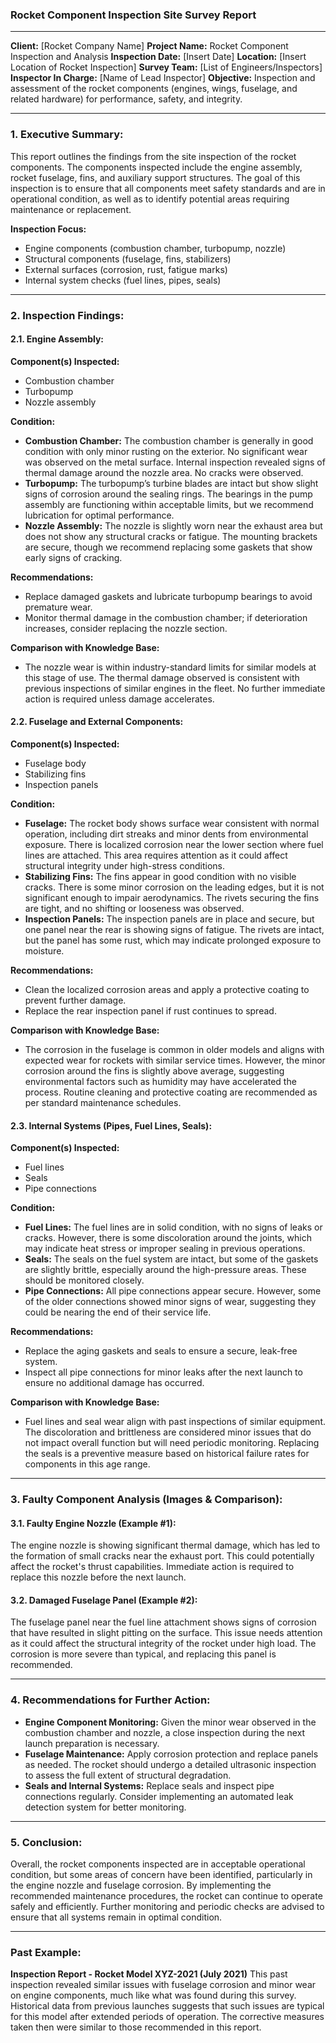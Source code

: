 ### **Rocket Component Inspection Site Survey Report**

---

**Client:** \[Rocket Company Name]
**Project Name:** Rocket Component Inspection and Analysis
**Inspection Date:** \[Insert Date]
**Location:** \[Insert Location of Rocket Inspection]
**Survey Team:** \[List of Engineers/Inspectors]
**Inspector In Charge:** \[Name of Lead Inspector]
**Objective:** Inspection and assessment of the rocket components (engines, wings, fuselage, and related hardware) for performance, safety, and integrity.

---

### **1. Executive Summary:**

This report outlines the findings from the site inspection of the rocket components. The components inspected include the engine assembly, rocket fuselage, fins, and auxiliary support structures. The goal of this inspection is to ensure that all components meet safety standards and are in operational condition, as well as to identify potential areas requiring maintenance or replacement.

**Inspection Focus:**

* Engine components (combustion chamber, turbopump, nozzle)
* Structural components (fuselage, fins, stabilizers)
* External surfaces (corrosion, rust, fatigue marks)
* Internal system checks (fuel lines, pipes, seals)

---

### **2. Inspection Findings:**

#### **2.1. Engine Assembly:**

**Component(s) Inspected:**

* Combustion chamber
* Turbopump
* Nozzle assembly

**Condition:**

* **Combustion Chamber:** The combustion chamber is generally in good condition with only minor rusting on the exterior. No significant wear was observed on the metal surface. Internal inspection revealed signs of thermal damage around the nozzle area. No cracks were observed.
* **Turbopump:** The turbopump’s turbine blades are intact but show slight signs of corrosion around the sealing rings. The bearings in the pump assembly are functioning within acceptable limits, but we recommend lubrication for optimal performance.
* **Nozzle Assembly:** The nozzle is slightly worn near the exhaust area but does not show any structural cracks or fatigue. The mounting brackets are secure, though we recommend replacing some gaskets that show early signs of cracking.

**Recommendations:**

* Replace damaged gaskets and lubricate turbopump bearings to avoid premature wear.
* Monitor thermal damage in the combustion chamber; if deterioration increases, consider replacing the nozzle section.

**Comparison with Knowledge Base:**

* The nozzle wear is within industry-standard limits for similar models at this stage of use. The thermal damage observed is consistent with previous inspections of similar engines in the fleet. No further immediate action is required unless damage accelerates.

#### **2.2. Fuselage and External Components:**

**Component(s) Inspected:**

* Fuselage body
* Stabilizing fins
* Inspection panels

**Condition:**

* **Fuselage:** The rocket body shows surface wear consistent with normal operation, including dirt streaks and minor dents from environmental exposure. There is localized corrosion near the lower section where fuel lines are attached. This area requires attention as it could affect structural integrity under high-stress conditions.
* **Stabilizing Fins:** The fins appear in good condition with no visible cracks. There is some minor corrosion on the leading edges, but it is not significant enough to impair aerodynamics. The rivets securing the fins are tight, and no shifting or looseness was observed.
* **Inspection Panels:** The inspection panels are in place and secure, but one panel near the rear is showing signs of fatigue. The rivets are intact, but the panel has some rust, which may indicate prolonged exposure to moisture.

**Recommendations:**

* Clean the localized corrosion areas and apply a protective coating to prevent further damage.
* Replace the rear inspection panel if rust continues to spread.

**Comparison with Knowledge Base:**

* The corrosion in the fuselage is common in older models and aligns with expected wear for rockets with similar service times. However, the minor corrosion around the fins is slightly above average, suggesting environmental factors such as humidity may have accelerated the process. Routine cleaning and protective coating are recommended as per standard maintenance schedules.

#### **2.3. Internal Systems (Pipes, Fuel Lines, Seals):**

**Component(s) Inspected:**

* Fuel lines
* Seals
* Pipe connections

**Condition:**

* **Fuel Lines:** The fuel lines are in solid condition, with no signs of leaks or cracks. However, there is some discoloration around the joints, which may indicate heat stress or improper sealing in previous operations.
* **Seals:** The seals on the fuel system are intact, but some of the gaskets are slightly brittle, especially around the high-pressure areas. These should be monitored closely.
* **Pipe Connections:** All pipe connections appear secure. However, some of the older connections showed minor signs of wear, suggesting they could be nearing the end of their service life.

**Recommendations:**

* Replace the aging gaskets and seals to ensure a secure, leak-free system.
* Inspect all pipe connections for minor leaks after the next launch to ensure no additional damage has occurred.

**Comparison with Knowledge Base:**

* Fuel lines and seal wear align with past inspections of similar equipment. The discoloration and brittleness are considered minor issues that do not impact overall function but will need periodic monitoring. Replacing the seals is a preventive measure based on historical failure rates for components in this age range.

---

### **3. Faulty Component Analysis (Images & Comparison):**

#### **3.1. Faulty Engine Nozzle (Example #1):**

The engine nozzle is showing significant thermal damage, which has led to the formation of small cracks near the exhaust port. This could potentially affect the rocket's thrust capabilities. Immediate action is required to replace this nozzle before the next launch.

#### **3.2. Damaged Fuselage Panel (Example #2):**

The fuselage panel near the fuel line attachment shows signs of corrosion that have resulted in slight pitting on the surface. This issue needs attention as it could affect the structural integrity of the rocket under high load. The corrosion is more severe than typical, and replacing this panel is recommended.

---

### **4. Recommendations for Further Action:**

* **Engine Component Monitoring:** Given the minor wear observed in the combustion chamber and nozzle, a close inspection during the next launch preparation is necessary.
* **Fuselage Maintenance:** Apply corrosion protection and replace panels as needed. The rocket should undergo a detailed ultrasonic inspection to assess the full extent of structural degradation.
* **Seals and Internal Systems:** Replace seals and inspect pipe connections regularly. Consider implementing an automated leak detection system for better monitoring.

---

### **5. Conclusion:**

Overall, the rocket components inspected are in acceptable operational condition, but some areas of concern have been identified, particularly in the engine nozzle and fuselage corrosion. By implementing the recommended maintenance procedures, the rocket can continue to operate safely and efficiently. Further monitoring and periodic checks are advised to ensure that all systems remain in optimal condition.

---

### **Past Example:**

**Inspection Report - Rocket Model XYZ-2021 (July 2021)**
This past inspection revealed similar issues with fuselage corrosion and minor wear on engine components, much like what was found during this survey. Historical data from previous launches suggests that such issues are typical for this model after extended periods of operation. The corrective measures taken then were similar to those recommended in this report.
